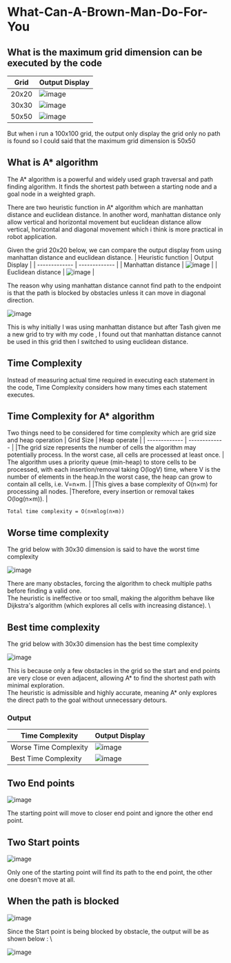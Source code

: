 # What-Can-A-Brown-Man-Do-For-You
## What is the maximum  grid dimension can be executed by the code
| Grid  | Output Display |
| ------------- | ------------- |
| 20x20  | ![image](https://github.com/user-attachments/assets/ac639415-9077-4f2d-a972-7f378230510e)  |
| 30x30  | ![image](https://github.com/user-attachments/assets/c6b8f1df-c970-4fd6-a58e-970e300ac903)  |
| 50x50  | ![image](https://github.com/user-attachments/assets/fa41166d-63fb-415f-9c1b-9dcba260d5e2)  |

But when i run a 100x100 grid, the output only display the grid only no path is found so I could said that the maximum grid dimension is 50x50
## What is A* algorithm

The A* algorithm is a powerful and widely used graph traversal and path finding algorithm. It finds the shortest path between a starting node and a goal node in a weighted graph. 

There are two heuristic function in A* algorithm which are manhattan distance and euclidean distance. In another word, manhattan distance only allow vertical and horizontal movement but euclidean distance allow vertical, horizontal and diagonal movement which i think is more practical in robot application.

Given the grid 20x20 below, we can compare the output display from using manhattan distance and euclidean distance.
| Heuristic function  | Output Display |
| ------------- | ------------- |
| Manhattan distance  | ![image](https://github.com/user-attachments/assets/595d2eda-62e5-439b-91aa-5b19615560ff)  |
| Euclidean distance  | ![image](https://github.com/user-attachments/assets/ac639415-9077-4f2d-a972-7f378230510e)  |

The reason why using manhattan distance cannot find path to the endpoint is that the path is blocked by obstacles unless it can move in diagonal direction.

![image](https://github.com/user-attachments/assets/420de3b0-27ca-4ae4-b0e3-b867c1a91a91)

This is why initially I was using manhattan distance but after Tash given me a new grid to try with my code , I found out that manhattan distance cannot be used in this grid then I switched to using euclidean distance.

## Time Complexity
Instead of measuring actual time required in executing each statement in the code, Time Complexity considers how many times each statement executes. 

## Time Complexity for A* algorithm
Two things need to  be considered for time complexity which are grid size and heap operation
| Grid Size  | Heap operate |
| ------------- | ------------- |
|The grid size represents the number of cells the algorithm may potentially process. In the worst case, all cells are processed at least once. | The algorithm uses a priority queue (min-heap) to store cells to be processed, with each insertion/removal taking O(logV) time, where V is the number of elements in the heap.In the worst case, the heap can grow to contain all cells, i.e. V=n×m.  |
|This gives a base complexity of O(n×m) for processing all nodes.   |Therefore, every insertion or removal takes O(log(n×m)).  |

```
Total time complexity = O(n×mlog(n×m))
```
## Worse time complexity
The grid below with 30x30 dimension is said to have the worst time complexity

![image](https://github.com/user-attachments/assets/5a9ebaf8-be92-4b8e-bcc3-c3676b60d04e)

There are many obstacles, forcing the algorithm to check multiple paths before finding a valid one. \
The heuristic is ineffective or too small, making the algorithm behave like Dijkstra's algorithm (which explores all cells with increasing distance). \

## Best time complexity
The grid below with 30x30 dimension has the best time complexity

![image](https://github.com/user-attachments/assets/e0189e92-4e0d-4072-bf4f-7de051032d4a)

This is because only a few obstacles in the grid so the start and end points are very close or even adjacent, allowing A* to find the shortest path with minimal exploration. \
The heuristic is admissible and highly accurate, meaning A* only explores the direct path to the goal without unnecessary detours.

### Output
| Time Complexity  | Output Display |
| ------------- | ------------- |
| Worse Time Complexity | ![image](https://github.com/user-attachments/assets/ad3f909c-6887-4aa4-8cb3-8447cf504cec)  |
| Best Time Complexity  | ![image](https://github.com/user-attachments/assets/7b38ef97-8f4b-4229-8531-d5489364078c)  |


## Two End points

![image](https://github.com/user-attachments/assets/db0c2978-779b-473b-9e0f-610ca3d50faa)

The starting point will move to closer end point and ignore the other end point.

## Two Start points

![image](https://github.com/user-attachments/assets/c6788e8a-d232-4f54-9bea-9e0ceb06f5d9)

Only one of the starting point will find its path to the end point, the other one doesn't move at all.

## When the path is blocked

![image](https://github.com/user-attachments/assets/5f421f9f-641e-4d76-9370-7228a5ce4c84)

Since the Start point is being blocked by obstacle, the output will be as shown below : \

![image](https://github.com/user-attachments/assets/75dabe52-c934-4998-a6a6-49e727ab3c5b)

